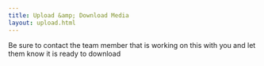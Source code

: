 ```yaml
---
title: Upload &amp; Download Media
layout: upload.html
---
```


Be sure to contact the team member that is working on this with you and let them know it is ready to download

